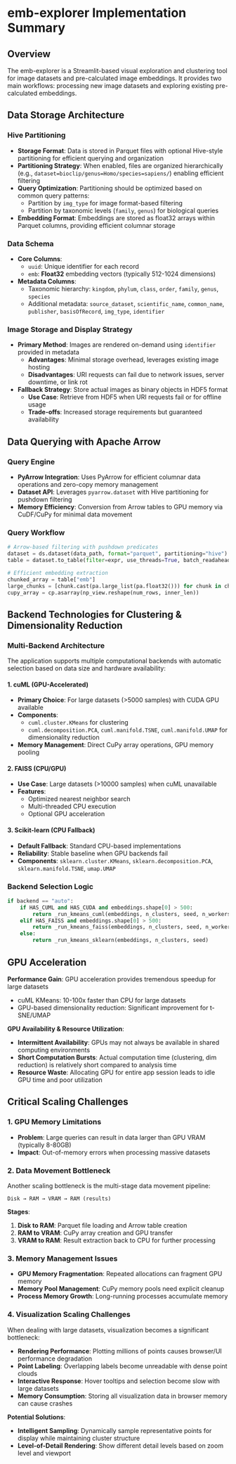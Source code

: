 # emb-explorer Implementation Summary

## Overview
The emb-explorer is a Streamlit-based visual exploration and clustering tool for image datasets and pre-calculated image embeddings. It provides two main workflows: processing new image datasets and exploring existing pre-calculated embeddings.

## Data Storage Architecture

### Hive Partitioning
- **Storage Format**: Data is stored in Parquet files with optional Hive-style partitioning for efficient querying and organization
- **Partitioning Strategy**: When enabled, files are organized hierarchically (e.g., `dataset=bioclip/genus=Homo/species=sapiens/`) enabling efficient filtering
- **Query Optimization**: Partitioning should be optimized based on common query patterns:
  - Partition by `img_type` for image format-based filtering
  - Partition by taxonomic levels (`family`, `genus`) for biological queries
- **Embedding Format**: Embeddings are stored as float32 arrays within Parquet columns, providing efficient columnar storage

### Data Schema
- **Core Columns**: 
  - `uuid`: Unique identifier for each record
  - `emb`: **Float32** embedding vectors (typically 512-1024 dimensions)
- **Metadata Columns**: 
  - Taxonomic hierarchy: `kingdom`, `phylum`, `class`, `order`, `family`, `genus`, `species`
  - Additional metadata: `source_dataset`, `scientific_name`, `common_name`, `publisher`, `basisOfRecord`, `img_type`, `identifier`

### Image Storage and Display Strategy
- **Primary Method**: Images are rendered on-demand using `identifier` provided in metadata
  - **Advantages**: Minimal storage overhead, leverages existing image hosting
  - **Disadvantages**: URI requests can fail due to network issues, server downtime, or link rot
- **Fallback Strategy**: Store actual images as binary objects in HDF5 format
  - **Use Case**: Retrieve from HDF5 when URI requests fail or for offline usage
  - **Trade-offs**: Increased storage requirements but guaranteed availability

## Data Querying with Apache Arrow

### Query Engine
- **PyArrow Integration**: Uses PyArrow for efficient columnar data operations and zero-copy memory management
- **Dataset API**: Leverages `pyarrow.dataset` with Hive partitioning for pushdown filtering
- **Memory Efficiency**: Conversion from Arrow tables to GPU memory via CuDF/CuPy for minimal data movement

### Query Workflow
```python
# Arrow-based filtering with pushdown predicates
dataset = ds.dataset(data_path, format="parquet", partitioning="hive")
table = dataset.to_table(filter=expr, use_threads=True, batch_readahead=32)

# Efficient embedding extraction
chunked_array = table["emb"]
large_chunks = [chunk.cast(pa.large_list(pa.float32())) for chunk in chunked_array.chunks]
cupy_array = cp.asarray(np_view.reshape(num_rows, inner_len))
```

## Backend Technologies for Clustering & Dimensionality Reduction

### Multi-Backend Architecture
The application supports multiple computational backends with automatic selection based on data size and hardware availability:

#### 1. **cuML (GPU-Accelerated)**
- **Primary Choice**: For large datasets (>5000 samples) with CUDA GPU available
- **Components**: 
  - `cuml.cluster.KMeans` for clustering
  - `cuml.decomposition.PCA`, `cuml.manifold.TSNE`, `cuml.manifold.UMAP` for dimensionality reduction
- **Memory Management**: Direct CuPy array operations, GPU memory pooling

#### 2. **FAISS (CPU/GPU)**
- **Use Case**: Large datasets (>10000 samples) when cuML unavailable
- **Features**: 
  - Optimized nearest neighbor search
  - Multi-threaded CPU execution
  - Optional GPU acceleration

#### 3. **Scikit-learn (CPU Fallback)**
- **Default Fallback**: Standard CPU-based implementations
- **Reliability**: Stable baseline when GPU backends fail
- **Components**: `sklearn.cluster.KMeans`, `sklearn.decomposition.PCA`, `sklearn.manifold.TSNE`, `umap.UMAP`

### Backend Selection Logic
```python
if backend == "auto":
    if HAS_CUML and HAS_CUDA and embeddings.shape[0] > 500:
        return _run_kmeans_cuml(embeddings, n_clusters, seed, n_workers)
    elif HAS_FAISS and embeddings.shape[0] > 500:
        return _run_kmeans_faiss(embeddings, n_clusters, seed, n_workers)
    else:
        return _run_kmeans_sklearn(embeddings, n_clusters, seed)
```


## GPU Acceleration

**Performance Gain**: GPU acceleration provides tremendous speedup for large datasets
  - cuML KMeans: 10-100x faster than CPU for large datasets
  - GPU-based dimensionality reduction: Significant improvement for t-SNE/UMAP

**GPU Availability & Resource Utilization**:
  - **Intermittent Availability**: GPUs may not always be available in shared computing environments
  - **Short Computation Bursts**: Actual computation time (clustering, dim reduction) is relatively short compared to analysis time
  - **Resource Waste**: Allocating GPU for entire app session leads to idle GPU time and poor utilization

## Critical Scaling Challenges

### 1. **GPU Memory Limitations**
- **Problem**: Large queries can result in data larger than GPU VRAM (typically 8-80GB)
- **Impact**: Out-of-memory errors when processing massive datasets

### 2. **Data Movement Bottleneck**
Another scaling bottleneck is the multi-stage data movement pipeline:

```
Disk → RAM → VRAM → RAM (results)
```

**Stages**:
1. **Disk to RAM**: Parquet file loading and Arrow table creation
2. **RAM to VRAM**: CuPy array creation and GPU transfer
3. **VRAM to RAM**: Result extraction back to CPU for further processing

### 3. **Memory Management Issues**
- **GPU Memory Fragmentation**: Repeated allocations can fragment GPU memory
- **Memory Pool Management**: CuPy memory pools need explicit cleanup
- **Process Memory Growth**: Long-running processes accumulate memory

### 4. **Visualization Scaling Challenges**
When dealing with large datasets, visualization becomes a significant bottleneck:

- **Rendering Performance**: Plotting millions of points causes browser/UI performance degradation
- **Point Labeling**: Overlapping labels become unreadable with dense point clouds
- **Interactive Response**: Hover tooltips and selection become slow with large datasets
- **Memory Consumption**: Storing all visualization data in browser memory can cause crashes


**Potential Solutions**:
- **Intelligent Sampling**: Dynamically sample representative points for display while maintaining cluster structure
- **Level-of-Detail Rendering**: Show different detail levels based on zoom level and viewport

